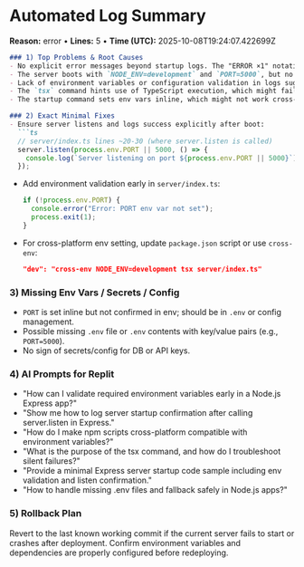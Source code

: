 # Automated Log Summary

**Reason:** error • **Lines:** 5 • **Time (UTC):** 2025-10-08T19:24:07.422699Z

<!-- fingerprint:1da341e801ea -->

```markdown
### 1) Top Problems & Root Causes
- No explicit error messages beyond startup logs. The "ERROR ×1" notation is ambiguous and possibly a logging artifact, not a runtime failure.
- The server boots with `NODE_ENV=development` and `PORT=5000`, but no confirmation that the server actually started listening on `PORT`.
- Lack of environment variables or configuration validation in logs suggests missing checks for required env vars.
- The `tsx` command hints use of TypeScript execution, which might fail silently if dependencies or TS config are misaligned.
- The startup command sets env vars inline, which might not work cross-platform (e.g., Windows cmd).

### 2) Exact Minimal Fixes
- Ensure server listens and logs success explicitly after boot:
  ```ts
  // server/index.ts lines ~20-30 (where server.listen is called)
  server.listen(process.env.PORT || 5000, () => {
    console.log(`Server listening on port ${process.env.PORT || 5000}`);
  });
  ```
- Add environment validation early in `server/index.ts`:
  ```ts
  if (!process.env.PORT) {
    console.error("Error: PORT env var not set");
    process.exit(1);
  }
  ```
- For cross-platform env setting, update `package.json` script or use `cross-env`:
  ```json
  "dev": "cross-env NODE_ENV=development tsx server/index.ts"
  ```

### 3) Missing Env Vars / Secrets / Config
- `PORT` is set inline but not confirmed in env; should be in `.env` or config management.
- Possible missing `.env` file or `.env` contents with key/value pairs (e.g., `PORT=5000`).
- No sign of secrets/config for DB or API keys.

### 4) AI Prompts for Replit
- "How can I validate required environment variables early in a Node.js Express app?"
- "Show me how to log server startup confirmation after calling server.listen in Express."
- "How do I make npm scripts cross-platform compatible with environment variables?"
- "What is the purpose of the tsx command, and how do I troubleshoot silent failures?"
- "Provide a minimal Express server startup code sample including env validation and listen confirmation."
- "How to handle missing .env files and fallback safely in Node.js apps?"

### 5) Rollback Plan
Revert to the last known working commit if the current server fails to start or crashes after deployment. Confirm environment variables and dependencies are properly configured before redeploying.
```
